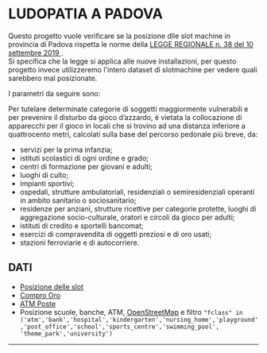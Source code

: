 # LUDOPATIA A PADOVA

Questo progetto vuole verificare se la posizione dlle slot machine in provincia di Padova rispetta le norme della [LEGGE REGIONALE  n. 38 del 10 settembre 2019
](https://bur.regione.veneto.it/BurvServices/pubblica/DettaglioLegge.aspx?id=402726).  
Si specifica che la legge si applica alle nuove installazioni, per questo progetto invece utilizzeremo l'intero dataset di slotmachine per vedere quali sarebbero mal posizionate.

I parametri da seguire sono:

Per tutelare determinate categorie di soggetti maggiormente vulnerabili e per prevenire il disturbo da gioco d’azzardo, è vietata la collocazione di apparecchi per il gioco in locali che si trovino ad una distanza inferiore a quattrocento metri, calcolati sulla base del percorso pedonale più breve, da:

- servizi per la prima infanzia;
- istituti scolastici di ogni ordine e grado;
- centri di formazione per giovani e adulti;
- luoghi di culto;
- impianti sportivi;
- ospedali, strutture ambulatoriali, residenziali o semiresidenziali operanti in ambito sanitario o sociosanitario;
- residenze per anziani, strutture ricettive per categorie protette, luoghi di aggregazione socio-culturale, oratori e circoli da gioco per adulti;
- istituti di credito e sportelli bancomat;
- esercizi di compravendita di oggetti preziosi e di oro usati;
- stazioni ferroviarie e di autocorriere.

## DATI
- [Posizione delle slot](https://www.adm.gov.it/portale/monopoli/giochi/apparecchi_intr/elenco_soggetti_ries?pagina=3&id_pagina=2&el=2&form_elenco_soggetti_esercizi=1&prov=PD&comune=G224)
- [Compro Oro](https://infostat.bancaditalia.it/GIAVAInquiry-public/oro.html)
- [ATM Poste](https://www.poste.it/resources/editoriali/uffici_postali/altri/SportelloAmico%20_ElencoUP_02052012.xls)
- Posizione scuole, banche, ATM, [OpenStreetMap](www.openstreetmap.org) e filtro `"fclass" in ('atm','bank','hospital','kindergarten','nursing_home','playground','post_office','school','sports_centre','swimming_pool', 'theme_park','university')`

_______
